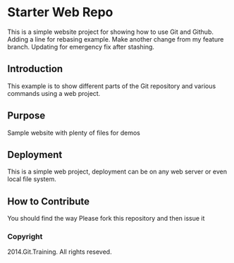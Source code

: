 # Starter Web Repo

This is a simple website project for showing how to use Git and Github.
Adding a line for rebasing example. Make another change from my feature branch.
Updating for emergency fix after stashing.

## Introduction

This example is to show different parts of the Git repository and various commands using a web project.

## Purpose

Sample website with plenty of files for demos

## Deployment

This is a simple web project, deployment can be on any web server or even local file system.

## How to Contribute

You should find the way
Please fork this repository and then issue it

### Copyright

2014.Git.Training. All rights reseved.
